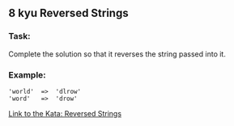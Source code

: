 ## 8 kyu Reversed Strings

### Task:

Complete the solution so that it reverses the string passed into it.

### Example:

```
'world'  =>  'dlrow'
'word'   =>  'drow'
```

[Link to the Kata: Reversed Strings](https://www.codewars.com/kata/5168bb5dfe9a00b126000018/typescript)
